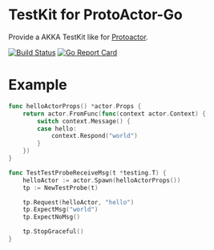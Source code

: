 # TestKit for ProtoActor-Go
Provide a AKKA TestKit like for [Protoactor](https://github.com/AsynkronIT/protoactor-go).

[![Build Status](https://travis-ci.org/reinno/protoactor-go-testkit.svg?branch=master)](https://travis-ci.org/reinno/protoactor-go-testkit)
[![Go Report Card](https://goreportcard.com/badge/github.com/reinno/protoactor-go-testkit)](https://goreportcard.com/report/github.com/reinno/protoactor-go-testkit)

# Example
``` go
func helloActorProps() *actor.Props {
	return actor.FromFunc(func(context actor.Context) {
		switch context.Message() {
		case hello:
			context.Respond("world")
		}
	})
}

func TestTestProbeReceiveMsg(t *testing.T) {
    helloActor := actor.Spawn(helloActorProps())
	tp := NewTestProbe(t)

	tp.Request(helloActor, "hello")
	tp.ExpectMsg("world")
	tp.ExpectNoMsg()

	tp.StopGraceful()
}
```